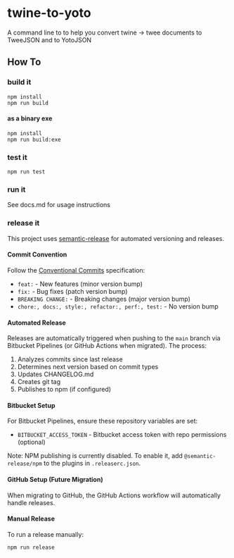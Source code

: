 # twine-to-yoto

A command line to to help you convert twine -> twee documents to TweeJSON and to YotoJSON

## How To

### build it

```
npm install
npm run build
```

#### as a binary exe

```
npm install
npm run build:exe
```

### test it

```
npm run test
```

### run it

See docs.md for usage instructions

### release it

This project uses [semantic-release](https://github.com/semantic-release/semantic-release) for automated versioning and releases.

#### Commit Convention

Follow the [Conventional Commits](https://www.conventionalcommits.org/) specification:

- `feat:` - New features (minor version bump)
- `fix:` - Bug fixes (patch version bump)
- `BREAKING CHANGE:` - Breaking changes (major version bump)
- `chore:, docs:, style:, refactor:, perf:, test:` - No version bump

#### Automated Release

Releases are automatically triggered when pushing to the `main` branch via Bitbucket Pipelines (or GitHub Actions when migrated). The process:

1. Analyzes commits since last release
2. Determines next version based on commit types
3. Updates CHANGELOG.md
4. Creates git tag
5. Publishes to npm (if configured)

#### Bitbucket Setup

For Bitbucket Pipelines, ensure these repository variables are set:

- `BITBUCKET_ACCESS_TOKEN` - Bitbucket access token with repo permissions (optional)

Note: NPM publishing is currently disabled. To enable it, add `@semantic-release/npm` to the plugins in `.releaserc.json`.

#### GitHub Setup (Future Migration)

When migrating to GitHub, the GitHub Actions workflow will automatically handle releases.

#### Manual Release

To run a release manually:

```bash
npm run release
```

####
